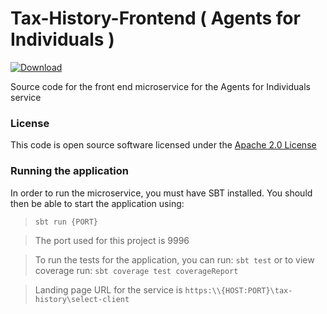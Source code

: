 # Tax-History-Frontend ( Agents for Individuals )

[ ![Download](https://api.bintray.com/packages/hmrc/releases/tax-history-frontend/images/download.svg) ](https://bintray.com/hmrc/releases/tax-history-frontend/_latestVersion)


Source code for the front end microservice for the Agents for Individuals service


### License

This code is open source software licensed under the [Apache 2.0 License]("http://www.apache.org/licenses/LICENSE-2.0.html")

### Running the application

In order to run the microservice, you must have SBT installed. You should then be able to start the application using:

> ```sbt run {PORT}```

> The port used for this project is 9996

> To run the tests for the application, you can run: ```sbt test```
> or to view coverage run: ```sbt coverage test coverageReport```

> Landing page URL for the service is ```https:\\{HOST:PORT}\tax-history\select-client```

